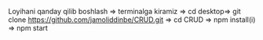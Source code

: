 Loyihani qanday qilib boshlash =>
terminalga kiramiz =>
cd desktop=>
git clone https://github.com/jamoliddinbe/CRUD.git =>
cd CRUD =>
npm install(i) =>
npm start
